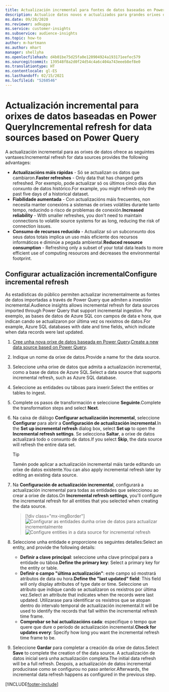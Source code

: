 ```yaml
---
title: Actualización incremental para fontes de datos baseadas en Power Query
description: Actualice datos novos e actualizados para grandes orixes de datos baseadas en Power Query.
ms.date: 09/28/2020
ms.reviewer: adkuppa
ms.service: customer-insights
ms.subservice: audience-insights
ms.topic: how-to
author: m-hartmann
ms.author: mhart
manager: shellyha
ms.openlocfilehash: d4b01be75d25fa0e120904924a193171eefec579
ms.sourcegitcommit: 139548f8a2d0f24d54c4a6c404a743eeeb8ef8e0
ms.translationtype: HT
ms.contentlocale: gl-ES
ms.lasthandoff: 02/15/2021
ms.locfileid: "5268546"
---
```

# <a name="incremental-refresh-for-data-sources-based-on-power-query"></a><span data-ttu-id="0c1c1-103">Actualización incremental para orixes de datos baseadas en Power Query</span><span class="sxs-lookup"><span data-stu-id="0c1c1-103">Incremental refresh for data sources based on Power Query</span></span>

<span data-ttu-id="0c1c1-104">A actualización incremental para as orixes de datos ofrece as seguintes vantaxes:</span><span class="sxs-lookup"><span data-stu-id="0c1c1-104">Incremental refresh for data sources provides the following advantages:</span></span>

- <span data-ttu-id="0c1c1-105">**Actualizacións máis rápidas** - Só se actualizan os datos que cambiaron.</span><span class="sxs-lookup"><span data-stu-id="0c1c1-105">**Faster refreshes** - Only data that has changed gets refreshed.</span></span> <span data-ttu-id="0c1c1-106">Por exemplo, pode actualizar só os últimos cinco días dun conxunto de datos histórico.</span><span class="sxs-lookup"><span data-stu-id="0c1c1-106">For example, you might refresh only the past five days of a historical dataset.</span></span>
- <span data-ttu-id="0c1c1-107">**Fiabilidade aumentada** - Con actualizacións máis frecuentes, non necesita manter conexións a sistemas de orixes volátiles durante tanto tempo, reducindo o risco de problemas de conexión.</span><span class="sxs-lookup"><span data-stu-id="0c1c1-107">**Increased reliability** - With smaller refreshes, you don't need to maintain connections to volatile source systems for as long, reducing the risk of connection issues.</span></span>
- <span data-ttu-id="0c1c1-108">**Consumo de recursos reducido** - Actualizar só un subconxunto dos seus datos totais implica un uso máis eficiente dos recursos informáticos e diminúe a pegada ambiental.</span><span class="sxs-lookup"><span data-stu-id="0c1c1-108">**Reduced resource consumption** - Refreshing only a subset of your total data leads to more efficient use of computing resources and decreases the environmental footprint.</span></span>

## <a name="configure-incremental-refresh"></a><span data-ttu-id="0c1c1-109">Configurar actualización incremental</span><span class="sxs-lookup"><span data-stu-id="0c1c1-109">Configure incremental refresh</span></span>

<span data-ttu-id="0c1c1-110">As estadísticas do público permiten actualizar incrementalmente as fontes de datos importadas a través de Power Query que admiten a inxestión incremental.</span><span class="sxs-lookup"><span data-stu-id="0c1c1-110">Audience insights allows incremental refresh for data sources imported through Power Query that support incremental ingestion.</span></span> <span data-ttu-id="0c1c1-111">Por exemplo, as bases de datos de Azure SQL con campos de data e hora, que indican cando se actualizaron por última vez os rexistros de datos.</span><span class="sxs-lookup"><span data-stu-id="0c1c1-111">For example, Azure SQL databases with date and time fields, which indicate when data records were last updated.</span></span>

1. <span data-ttu-id="0c1c1-112">[Cree unha nova orixe de datos baseada en Power Query](connect-power-query.md).</span><span class="sxs-lookup"><span data-stu-id="0c1c1-112">[Create a new data source based on Power Query](connect-power-query.md).</span></span>

1. <span data-ttu-id="0c1c1-113">Indique un nome da orixe de datos.</span><span class="sxs-lookup"><span data-stu-id="0c1c1-113">Provide a name for the data source.</span></span>

1. <span data-ttu-id="0c1c1-114">Seleccione unha orixe de datos que admita a actualización incremental, como a base de datos de Azure SQL.</span><span class="sxs-lookup"><span data-stu-id="0c1c1-114">Select a data source that supports incremental refresh, such as Azure SQL database.</span></span>

1. <span data-ttu-id="0c1c1-115">Seleccione as entidades ou táboas para inxerir.</span><span class="sxs-lookup"><span data-stu-id="0c1c1-115">Select the entities or tables to ingest.</span></span>

1. <span data-ttu-id="0c1c1-116">Complete os pasos de transformación e seleccione **Seguinte**.</span><span class="sxs-lookup"><span data-stu-id="0c1c1-116">Complete the transformation steps and select **Next**.</span></span>

1. <span data-ttu-id="0c1c1-117">Na caixa de diálogo **Configurar actualización incremental**, seleccione **Configurar** para abrir a **Configuración de actualización incremental**.</span><span class="sxs-lookup"><span data-stu-id="0c1c1-117">In the **Set up incremental refresh** dialog box, select **Set up** to open the **Incremental refresh settings**.</span></span> <span data-ttu-id="0c1c1-118">Se selecciona **Saltar**, a orixe de datos actualizará todo o conxunto de datos.</span><span class="sxs-lookup"><span data-stu-id="0c1c1-118">If you select **Skip**, the data source will refresh the entire data set.</span></span>
   > [!TIP]
   > <span data-ttu-id="0c1c1-119">Tamén pode aplicar a actualización incremental máis tarde editando un orixe de datos existente.</span><span class="sxs-lookup"><span data-stu-id="0c1c1-119">You can also apply incremental refresh later by editing an existing data source.</span></span>

1. <span data-ttu-id="0c1c1-120">Na **Configuración de actualización incremental**, configurará a actualización incremental para todas as entidades que seleccionou ao crear a orixe de datos.</span><span class="sxs-lookup"><span data-stu-id="0c1c1-120">On **Incremental refresh settings**, you'll configure the incremental refresh for all entities that you selected when creating the data source.</span></span>

   > [!div class="mx-imgBorder"]
   > <span data-ttu-id="0c1c1-121">![Configurar as entidades dunha orixe de datos para actualizar incrementalmente](media/incremental-refresh-settings.png "Configurar as entidades dunha orixe de datos para actualizar incrementalmente")</span><span class="sxs-lookup"><span data-stu-id="0c1c1-121">![Configure entities in a data source for incremental refresh](media/incremental-refresh-settings.png "Configure entities in a data source for incremental refresh")</span></span>

1. <span data-ttu-id="0c1c1-122">Seleccione unha entidade e proporcione os seguintes detalles:</span><span class="sxs-lookup"><span data-stu-id="0c1c1-122">Select an entity, and provide the following details:</span></span>

   - <span data-ttu-id="0c1c1-123">**Definir a clave principal**: seleccione unha clave principal para a entidade ou táboa.</span><span class="sxs-lookup"><span data-stu-id="0c1c1-123">**Define the primary key**: Select a primary key for the entity or table.</span></span>
   - <span data-ttu-id="0c1c1-124">**Definir o campo "última actualización"**: este campo só mostrará atributos de data ou hora.</span><span class="sxs-lookup"><span data-stu-id="0c1c1-124">**Define the "last updated" field**: This field will only display attributes of type date or time.</span></span> <span data-ttu-id="0c1c1-125">Seleccione un atributo que indique cando se actualizaron os rexistros por última vez.</span><span class="sxs-lookup"><span data-stu-id="0c1c1-125">Select an attribute that indicates when the records were last updated.</span></span> <span data-ttu-id="0c1c1-126">Utilizarase para identificar os rexistros que se atopan dentro do intervalo temporal de actualización incremental.</span><span class="sxs-lookup"><span data-stu-id="0c1c1-126">It will be used to identify the records that fall within the incremental refresh time frame.</span></span>
   - <span data-ttu-id="0c1c1-127">**Comprobar se hai actualizacións cada**: especifique o tempo que quere que dure o período de actualización incremental.</span><span class="sxs-lookup"><span data-stu-id="0c1c1-127">**Check for updates every**: Specify how long you want the incremental refresh time frame to be.</span></span>

1. <span data-ttu-id="0c1c1-128">Seleccione **Gardar** para completar a creación da orixe de datos.</span><span class="sxs-lookup"><span data-stu-id="0c1c1-128">Select **Save** to complete the creation of the data source.</span></span> <span data-ttu-id="0c1c1-129">A actualización de datos inicial será unha actualización completa.</span><span class="sxs-lookup"><span data-stu-id="0c1c1-129">The initial data refresh will be a full refresh.</span></span> <span data-ttu-id="0c1c1-130">Despois, a actualización de datos incremental producirase como se configurou no paso anterior.</span><span class="sxs-lookup"><span data-stu-id="0c1c1-130">Afterwards, the incremental data refresh happens as configured in the previous step.</span></span>


[!INCLUDE[footer-include](../includes/footer-banner.md)]